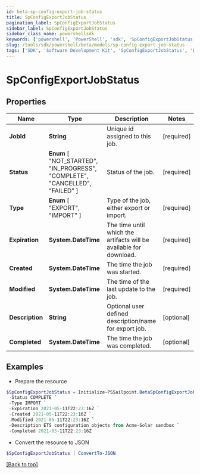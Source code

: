 ```yaml
---
id: beta-sp-config-export-job-status
title: SpConfigExportJobStatus
pagination_label: SpConfigExportJobStatus
sidebar_label: SpConfigExportJobStatus
sidebar_class_name: powershellsdk
keywords: ['powershell', 'PowerShell', 'sdk', 'SpConfigExportJobStatus', 'BetaSpConfigExportJobStatus'] 
slug: /tools/sdk/powershell/beta/models/sp-config-export-job-status
tags: ['SDK', 'Software Development Kit', 'SpConfigExportJobStatus', 'BetaSpConfigExportJobStatus']
---
```



# SpConfigExportJobStatus

## Properties

Name | Type | Description | Notes
------------ | ------------- | ------------- | -------------
**JobId** | **String** | Unique id assigned to this job. | [required]
**Status** |  **Enum** [  "NOT_STARTED",    "IN_PROGRESS",    "COMPLETE",    "CANCELLED",    "FAILED" ] | Status of the job. | [required]
**Type** |  **Enum** [  "EXPORT",    "IMPORT" ] | Type of the job, either export or import. | [required]
**Expiration** | **System.DateTime** | The time until which the artifacts will be available for download. | [required]
**Created** | **System.DateTime** | The time the job was started. | [required]
**Modified** | **System.DateTime** | The time of the last update to the job. | [required]
**Description** | **String** | Optional user defined description/name for export job. | [optional] 
**Completed** | **System.DateTime** | The time the job was completed. | [optional] 

## Examples

- Prepare the resource
```powershell
$SpConfigExportJobStatus = Initialize-PSSailpoint.BetaSpConfigExportJobStatus  -JobId 3469b87d-48ca-439a-868f-2160001da8c1 `
 -Status COMPLETE `
 -Type IMPORT `
 -Expiration 2021-05-11T22:23:16Z `
 -Created 2021-05-11T22:23:16Z `
 -Modified 2021-05-11T22:23:16Z `
 -Description ETS configuration objects from Acme-Solar sandbox `
 -Completed 2021-05-11T22:23:16Z
```

- Convert the resource to JSON
```powershell
$SpConfigExportJobStatus | ConvertTo-JSON
```


[[Back to top]](#) 

